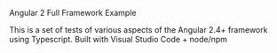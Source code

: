 Angular 2 Full Framework Example

This is a set of tests of various aspects of the Angular 2.4+ framework using Typescript.
Built with Visual Studio Code + node/npm
